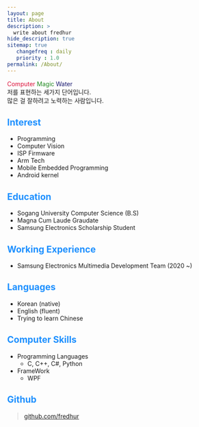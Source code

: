 ```yaml
---
layout: page
title: About
description: >
  write about fredhur
hide_description: true
sitemap: true
   changefreq : daily
   priority : 1.0
permalink: /About/
---
```


<font color="Crimson">Computer </font> <font color="ForestGreen">Magic </font><font color="MidnightBlue">Water </font> <br>
저를 표현하는 세가지 단어입니다. <br>많은 걸 잘하려고 노력하는 사람입니다.

## <font color="dodgerblue">Interest</font>

+ Programming
+ Computer Vision
+ ISP Firmware
+ Arm Tech
+ Mobile Embedded Programming
+ Android kernel

## <font color="dodgerblue">Education</font>
+ Sogang University Computer Science (B.S)
+ Magna Cum Laude Graudate
+ Samsung Electronics Scholarship Student


## <font color="dodgerblue">Working Experience</font>
+ Samsung Electronics Multimedia Development Team (2020 ~)

## <font color="dodgerblue">Languages</font>
+ Korean (native)
+ English (fluent)
+ Trying to learn Chinese

## <font color="dodgerblue">Computer Skills</font>
- Programming Languages
   - C, C++, C#, Python
- FrameWork
   - WPF 

## <font color="dodgerblue">Github</font>

> [github.com/fredhur](https://github.com/fredhur)



